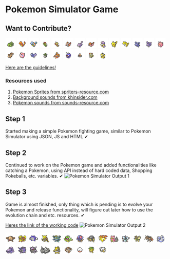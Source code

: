 # Pokemon Simulator Game

## Want to Contribute?

<img src="pokemon/front/1.png"/> <img src="pokemon/front/4.png"/> <img src="pokemon/front/7.png"/> <img src="pokemon/front/10.png"/> <img src="pokemon/front/13.png"/> <img src="pokemon/front/16.png"/> <img src="pokemon/front/19.png"/> <img src="pokemon/front/21.png"/> <img src="pokemon/front/23.png"/> <img src="pokemon/front/25.png"/> <img src="pokemon/front/27.png"/> <img src="pokemon/front/29.png"/> <img src="pokemon/front/32.png"/> <img src="pokemon/front/35.png"/> <img src="pokemon/front/37.png"/> <img src="pokemon/front/39.png"/> <img src="pokemon/front/41.png"/> <img src="pokemon/front/43.png"/> <img src="pokemon/front/46.png"/> <img src="pokemon/front/48.png"/> <img src="pokemon/front/50.png"/> <img src="pokemon/front/52.png"/> <img src="pokemon/front/54.png"/> 

[Here are the guidelines!](/CONTRIBUTING.md)

### Resources used
1. [Pokemon Sprites from spriters-resource.com](https://www.spriters-resource.com/ds_dsi/pokemonblackwhite/sheet/34112/)
1. [Background sounds from khinsider.com](https://downloads.khinsider.com/game-soundtracks/album/pokemon-gameboy-sound-collection)
1. [Pokemon sounds from sounds-resource.com](https://www.sounds-resource.com/3ds/pokemonsunmoon/sound/9547/)


## Step 1
Started making a simple Pokemon fighting game, similar to Pokemon Simulator using JSON, JS and HTML ✔

## Step 2
Continued to work on the Pokemon game and added functionalities like catching a Pokemon, using API instead of hard coded data, Shopping Pokeballs, etc. variables. ✔
![Pokemon Simulator Output 1](https://i.imgur.com/wXd8kk0.gif)

## Step 3
Game is almost finished, only thing which is pending is to evolve your Pokemon and release functionality, will figure out later how to use the evolution chain  and etc. resources. ✔



[Heres the link of the working code](https://narenbakshi97.github.io/Pokemon-Simulator/)
![Pokemon Simulator Output 2](https://i.imgur.com/IkBeShp.gif)


<img src="pokemon/front/57.png"/> <img src="pokemon/front/59.png"/> <img src="pokemon/front/62.png"/> <img src="pokemon/front/65.png"/> <img src="pokemon/front/68.png"/> <img src="pokemon/front/71.png"/> <img src="pokemon/front/73.png"/> <img src="pokemon/front/76.png"/> <img src="pokemon/front/78.png"/> <img src="pokemon/front/80.png"/> <img src="pokemon/front/82.png"/> <img src="pokemon/front/83.png"/> <img src="pokemon/front/85.png"/> <img src="pokemon/front/87.png"/> <img src="pokemon/front/89.png"/> <img src="pokemon/front/91.png"/> <img src="pokemon/front/94.png"/> <img src="pokemon/front/95.png"/> <img src="pokemon/front/97.png"/> <img src="pokemon/front/99.png"/> <img src="pokemon/front/101.png"/> <img src="pokemon/front/103.png"/> <img src="pokemon/front/105.png"/> 

